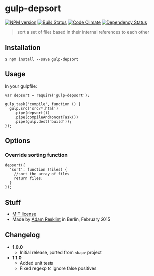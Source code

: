# gulp-depsort

[![NPM version](https://badge.fury.io/js/gulp-depsort.png)](http://badge.fury.io/js/gulp-depsort) [![Build Status](https://travis-ci.org/adamrenklint/gulp-depsort.png?branch=master)](https://travis-ci.org/adamrenklint/gulp-depsort) [![Code Climate](https://codeclimate.com/github/adamrenklint/gulp-depsort.png)](https://codeclimate.com/github/adamrenklint/gulp-depsort) [![Dependency Status](https://david-dm.org/adamrenklint/gulp-depsort.png?theme=shields.io)](https://david-dm.org/adamrenklint/gulp-depsort)


> sort a set of files based in their internal references to each other

## Installation

```
$ npm install --save gulp-depsort
```

## Usage

In your gulpfile:
```
var depsort = require('gulp-depsort');

gulp.task('compile', function () {
  gulp.src('src/*.html')
    .pipe(depsort())
    .pipe(compileAndConcatTask())
    .pipe(gulp.dest('build'));
});
```

## Options

### Override sorting function

```
depsort({
  'sort': function (files) {
    //sort the array of files
    return files;
  }
});
```

## Stuff

- [MIT license](LICENSE)
- Made by [Adam Renklint](http://adamrenklint.com) in Berlin, February 2015

## Changelog

- **1.0.0**
  - Initial release, ported from ```<bap>``` project
- **1.1.0**
  - Added unit tests
  - Fixed regexp to ignore false positives
